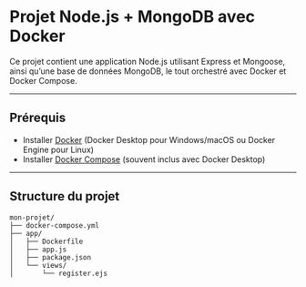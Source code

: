 # Projet Node.js + MongoDB avec Docker

Ce projet contient une application Node.js utilisant Express et Mongoose, ainsi qu’une base de données MongoDB, le tout orchestré avec Docker et Docker Compose.

---

## Prérequis

- Installer [Docker](https://docs.docker.com/get-docker/) (Docker Desktop pour Windows/macOS ou Docker Engine pour Linux)
- Installer [Docker Compose](https://docs.docker.com/compose/install/) (souvent inclus avec Docker Desktop)

---

## Structure du projet

```plaintext
mon-projet/
├── docker-compose.yml
├── app/
│   ├── Dockerfile
│   ├── app.js
│   ├── package.json
│   └── views/
│       └── register.ejs
